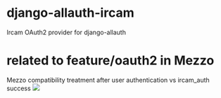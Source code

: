# django-allauth-ircam
 Ircam OAuth2 provider for django-allauth
# related to feature/oauth2 in Mezzo
Mezzo compatibility treatment after user authentication vs ircam_auth success
[![](https://mermaid.ink/img/eyJjb2RlIjoiZ3JhcGggVERcbiAgICBBW2NvbXBsZXRlX2xvZ2luXSBcbiAgICBBIC0tPiBCW1wicmVzcC5qc29uID0-IGV4dHJhX2RhdGFzKGV4dF9pZCx1c2VybmFtZSxlbWFpbCwuLi4pXCJdXG4gICAgQ1tcInNvY2lhbF91c2VyID0gc29jaWFsbG9naW5fZnJvbV9yZXNwb25zZShleHRfdWlkKVwiXVxuICAgIEIgLS0-IER7XCJTb2NpYWxBY2NvdW50KGV4dF9pZCk8YnIvPmV4aXN0cz9cIn1cbiAgICBEIC0tPnxZZXN8IEVbXCJVcGRhdGUgVXNlcih1c2VybmFtZSlcIl0gLS0-IENcbiAgICBEIC0tPnxOb3wgRntcInVuaXF1ZTxici8-IFVzZXIodXNlcm5hbWUpIDxici8-ZXhpc3RzP1wifVxuICAgIEYgLS0-fE5vbmV8IEdbXCJjcmVhdGUgVXNlcih1c2VybmFtZSlcIl0gLS0-IEhcbiAgICBGIC0tPnxOb3QgdW5pcXVlfCBYW1wiUmVzcCBzZXJ2ZXIgNTAwXCJdXG4gICAgRiAtLT58WWVzfCBIW1wiY3JlYXRlIFNvY2lhbEFjY291bnQodXNlci5pZCxleHRfaWQpPGJyLz5jcmVhdGUgRW1haWwoZW1haWwpXCJdIC0tPiBDXG4gICAgQyAtLT4gSVtcInJldHVybiBzb2NpYWxfdXNlciA8YnIvPmFuZCByZWRpcmVjdCB0byAvcGVyc29uIHRvIGNyZWF0ZSAob3IgdXBkYXRlKSBhbmQgbG9hZCB1bmlxdWUgUGVyc29uXCJdXG4gICAgIiwidXBkYXRlRWRpdG9yIjpmYWxzZX0)](http://localhost:8080/#/edit/eyJjb2RlIjoiZ3JhcGggVERcbiAgICBBW2NvbXBsZXRlX2xvZ2luXSBcbiAgICBBIC0tPiBCW1wicmVzcC5qc29uID0-IGV4dHJhX2RhdGFzKGV4dF9pZCx1c2VybmFtZSxlbWFpbCwuLi4pXCJdXG4gICAgQ1tcInNvY2lhbF91c2VyID0gc29jaWFsbG9naW5fZnJvbV9yZXNwb25zZShleHRfdWlkKVwiXVxuICAgIEIgLS0-IER7XCJTb2NpYWxBY2NvdW50KGV4dF9pZCk8YnIvPmV4aXN0cz9cIn1cbiAgICBEIC0tPnxZZXN8IEVbXCJVcGRhdGUgVXNlcih1c2VybmFtZSlcIl0gLS0-IENcbiAgICBEIC0tPnxOb3wgRntcInVuaXF1ZTxici8-IFVzZXIodXNlcm5hbWUpIDxici8-ZXhpc3RzP1wifVxuICAgIEYgLS0-fE5vbmV8IEdbXCJjcmVhdGUgVXNlcih1c2VybmFtZSlcIl0gLS0-IEhcbiAgICBGIC0tPnxOb3QgdW5pcXVlfCBYW1wiUmVzcCBzZXJ2ZXIgNTAwXCJdXG4gICAgRiAtLT58WWVzfCBIW1wiY3JlYXRlIFNvY2lhbEFjY291bnQodXNlci5pZCxleHRfaWQpPGJyLz5jcmVhdGUgRW1haWwoZW1haWwpXCJdIC0tPiBDXG4gICAgQyAtLT4gSVtcInJldHVybiBzb2NpYWxfdXNlciA8YnIvPmFuZCByZWRpcmVjdCB0byAvcGVyc29uIHRvIGNyZWF0ZSAob3IgdXBkYXRlKSBhbmQgbG9hZCB1bmlxdWUgUGVyc29uXCJdXG4gICAgIiwidXBkYXRlRWRpdG9yIjpmYWxzZX0)
